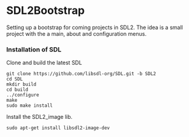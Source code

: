 # SDL2Bootstrap

Setting up a bootstrap for coming projects in SDL2. The idea is a small project
with the a main, about and configuration menus.


### Installation of SDL

Clone and build the latest SDL

```
git clone https://github.com/libsdl-org/SDL.git -b SDL2
cd SDL
mkdir build
cd build
../configure
make
sudo make install
```

Install the SDL2_image lib.


```
sudo apt-get install libsdl2-image-dev
```